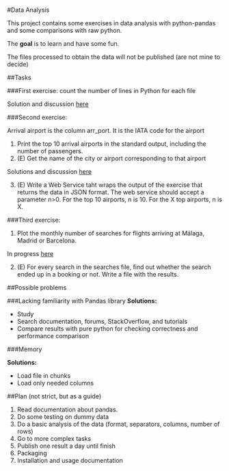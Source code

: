#Data Analysis

This project contains some exercises in data analysis with python-pandas and some comparisons with raw python.

The **goal** is to learn and have some fun.

The files processed to obtain the data will not be published (are not mine to decide)

##Tasks

###First exercise: 
count the number of lines in Python for each file

Solution and discussion [here](http://nbviewer.ipython.org/github/leomrocha/data-analysis-exercises/blob/master/1st%20Exercise.ipynb)

###Second exercise:

Arrival airport is the column arr_port. It is the IATA code for the airport

1. Print the top 10 arrival airports in the standard output, including the number of passengers.
2. (E) Get the name of the city or airport corresponding to that airport

Solutions and discussion [here](http://nbviewer.ipython.org/github/leomrocha/data-analysis-exercises/blob/master/2nd%20Exercise.ipynb)

3. (E) Write a Web Service taht wraps the output of the exercise that returns the data in JSON format. The web service should accept a parameter n>0. For the top 10 airports, n is 10. For the X top airports, n is X.



###Third exercise:

1. Plot the monthly number of searches for flights arriving at Málaga, Madrid or Barcelona.

In progress [here](http://nbviewer.ipython.org/github/leomrocha/data-analysis-exercises/blob/master/3rd%20Exercise.ipynb)

2. (E) For every search in the searches file, find out whether the search ended up in a booking or not. Write a file with the results.

##Possible problems

###Lacking familiarity with Pandas library
**Solutions:**

 * Study
 * Search documentation, forums, StackOverflow, and tutorials
 * Compare results with pure python for checking correctness and performance comparison

###Memory

**Solutions:**

 * Load file in chunks
 * Load only needed columns

##Plan (not strict, but as a guide)

1. Read documentation about pandas.
2. Do some testing on dummy data
3. Do a basic analysis of the data (format, separators, columns, number of rows)
4. Go to more complex tasks
5. Publish one result a day until finish
6. Packaging
7. Installation and usage documentation



